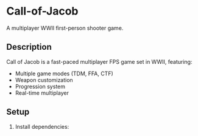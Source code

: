 # Call-of-Jacob

A multiplayer WWII first-person shooter game.

## Description
Call of Jacob is a fast-paced multiplayer FPS game set in WWII, featuring:
- Multiple game modes (TDM, FFA, CTF)
- Weapon customization
- Progression system
- Real-time multiplayer

## Setup

1. Install dependencies: